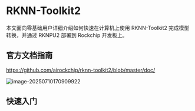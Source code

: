 # RKNN-Toolkit2

本文面向零基础用户详细介绍如何快速在计算机上使用 RKNN-Toolkit2 完成模型转换，并通过 RKNPU2 部署到 Rockchip 开发板上。



## 官方文档指南

https://github.com/airockchip/rknn-toolkit2/blob/master/doc/

![image-20250710170909922](http://tanzhtanzh.oss-cn-shenzhen.aliyuncs.com/img/image-20250710170909922.png)



## 快速入门

